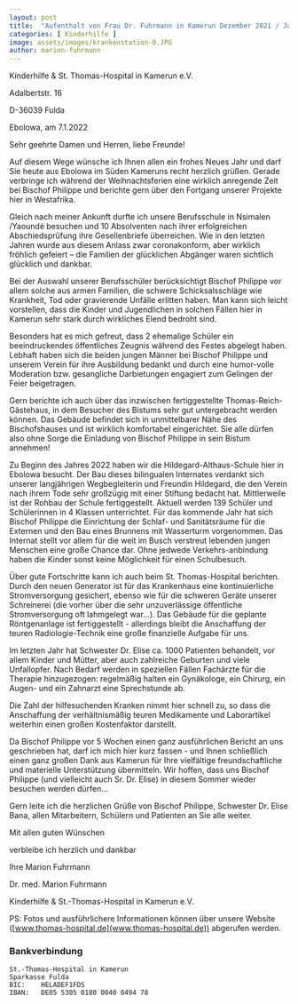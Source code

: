 ```yaml
---
layout: post
title:  "Aufenthalt von Frau Dr. Fuhrmann in Kamerun Dezember 2021 / Januar 2022 "
categories: [ Kinderhilfe ]
image: assets/images/krankenstation-0.JPG
author: marion-fuhrmann
---
```


Kinderhilfe & St. Thomas-Hospital in Kamerun e.V.

Adalbertstr. 16

D-36039 Fulda


Ebolowa, am 7.1.2022

  

Sehr geehrte Damen und Herren, liebe Freunde!

 Auf diesem Wege wünsche ich Ihnen allen ein frohes Neues Jahr und darf Sie heute aus Ebolowa im Süden Kameruns recht herzlich grüßen. Gerade verbringe ich während der Weihnachtsferien eine wirklich anregende Zeit bei Bischof Philippe und berichte gern über den Fortgang unserer Projekte hier in Westafrika.

 Gleich nach meiner Ankunft durfte ich unsere Berufsschule in Nsimalen /Yaoundé besuchen und 10 Absolventen nach ihrer erfolgreichen Abschiedsprüfung ihre Gesellenbriefe überreichen. Wie in den letzten Jahren wurde aus diesem Anlass zwar coronakonform, aber wirklich fröhlich gefeiert – die Familien der glücklichen Abgänger waren sichtlich glücklich und dankbar.

Bei der Auswahl unserer Berufsschüler berücksichtigt Bischof Philippe vor allem solche aus armen Familien, die schwere Schicksalsschläge wie Krankheit, Tod oder gravierende Unfälle erlitten haben. Man kann sich leicht vorstellen, dass die Kinder und Jugendlichen in solchen Fällen hier in Kamerun sehr stark durch wirkliches Elend bedroht sind.

Besonders hat es mich gefreut, dass 2 ehemalige Schüler ein beeindruckendes öffentliches Zeugnis während des Festes abgelegt haben. Lebhaft haben sich die beiden jungen Männer bei Bischof Philippe und unserem Verein für ihre Ausbildung bedankt und durch eine humor-volle Moderation bzw. gesangliche Darbietungen engagiert zum Gelingen der Feier beigetragen.

 Gern berichte ich auch über das inzwischen fertiggestellte Thomas-Reich-Gästehaus, in dem Besucher des Bistums sehr gut untergebracht werden können. Das Gebäude befindet sich in unmittelbarer Nähe des Bischofshauses und ist wirklich komfortabel eingerichtet. Sie alle dürfen also ohne Sorge die Einladung von Bischof Philippe in sein Bistum annehmen!

 Zu Beginn des Jahres 2022 haben wir die Hildegard-Althaus-Schule hier in Ebolowa besucht. Der Bau dieses bilingualen Internates verdankt sich unserer langjährigen Wegbegleiterin und Freundin Hildegard, die den Verein nach ihrem Tode sehr großzügig mit einer Stiftung bedacht hat. Mittlerweile ist der Rohbau der Schule fertiggestellt. Aktuell werden 139 Schüler und Schülerinnen in 4 Klassen unterrichtet. Für das kommende Jahr hat sich Bischof Philippe die Einrichtung der Schlaf- und Sanitätsräume für die Externen und den Bau eines Brunnens mit Wasserturm vorgenommen. Das Internat stellt vor allem für die weit im Busch verstreut lebenden jungen Menschen eine große Chance dar. Ohne jedwede Verkehrs-anbindung haben die Kinder sonst keine Möglichkeit für einen Schulbesuch.

 Über gute Fortschritte kann ich auch beim St. Thomas-Hospital berichten. Durch den neuen Generator ist für das Krankenhaus eine kontinuierliche Stromversorgung gesichert, ebenso wie für die schweren Geräte unserer Schreinerei (die vorher über die sehr unzuverlässige öffentliche Stromversorgung oft lahmgelegt war…). Das Gebäude für die geplante Röntgenanlage ist fertiggestellt - allerdings bleibt die Anschaffung der teuren Radiologie-Technik eine große finanzielle Aufgabe für uns.

Im letzten Jahr hat Schwester Dr. Elise ca. 1000 Patienten behandelt, vor allem Kinder und Mütter, aber auch zahlreiche Geburten und viele Unfallopfer. Nach Bedarf werden in speziellen Fällen Fachärzte für die Therapie hinzugezogen: regelmäßig halten ein Gynäkologe, ein Chirurg, ein Augen- und ein Zahnarzt eine Sprechstunde ab.

Die Zahl der hilfesuchenden Kranken nimmt hier schnell zu, so dass die Anschaffung der verhältnismäßig teuren Medikamente und Laborartikel weiterhin einen großen Kostenfaktor darstellt.

 Da Bischof Philippe vor 5 Wochen einen ganz ausführlichen Bericht an uns geschrieben hat, darf ich mich hier kurz fassen - und Ihnen schließlich einen ganz großen Dank aus Kamerun für Ihre vielfältige freundschaftliche und materielle Unterstützung übermitteln. Wir hoffen, dass uns Bischof Philippe (und vielleicht auch Sr. Dr. Elise) in diesem Sommer wieder besuchen werden dürfen…

 Gern leite ich die herzlichen Grüße von Bischof Philippe, Schwester Dr. Elise Bana, allen Mitarbeitern, Schülern und Patienten an Sie alle weiter.

 

 Mit allen guten Wünschen

verbleibe ich herzlich und dankbar

 

 Ihre Marion Fuhrmann

 

Dr. med. Marion Fuhrmann                   

Kinderhilfe & St.-Thomas-Hospital in Kamerun e.V.       

 

 PS: Fotos und ausführlichere Informationen können über unsere Website ([www.thomas-hospital.de](www.thomas-hospital.de)) abgerufen werden.

 

### Bankverbindung

    St.-Thomas-Hospital in Kamerun
    Sparkasse Fulda
    BIC:    HELADEF1FDS
    IBAN:   DE05 5305 0180 0040 0494 78